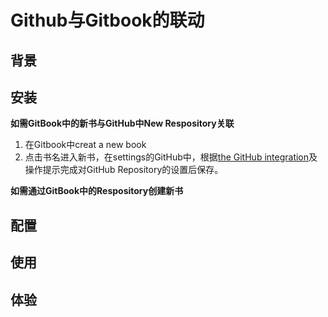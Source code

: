 # Github与Gitbook的联动

## 背景

## 安装
**如需GitBook中的新书与GitHub中New Respository关联**
1. 在Gitbook中creat a new book
2. 点击书名进入新书，在settings的GitHub中，根据[the GitHub integration](https://help.gitbook.com/github/index.html)及操作提示完成对GitHub Repository的设置后保存。

**如需通过GitBook中的Respository创建新书**


## 配置

## 使用

## 体验


